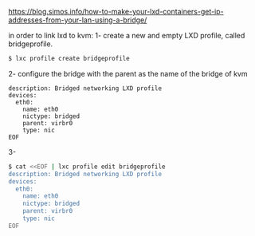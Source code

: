 https://blog.simos.info/how-to-make-your-lxd-containers-get-ip-addresses-from-your-lan-using-a-bridge/


in order to link lxd to kvm:
1- create a new and empty LXD profile, called bridgeprofile.


```bash
$ lxc profile create bridgeprofile
```

2- configure the bridge with the parent as the name of the bridge of kvm

```
description: Bridged networking LXD profile
devices:
  eth0:
    name: eth0
    nictype: bridged
    parent: virbr0
    type: nic
EOF
```

3- 
```bash
$ cat <<EOF | lxc profile edit bridgeprofile
description: Bridged networking LXD profile
devices:
  eth0:
    name: eth0
    nictype: bridged
    parent: virbr0
    type: nic
EOF
```